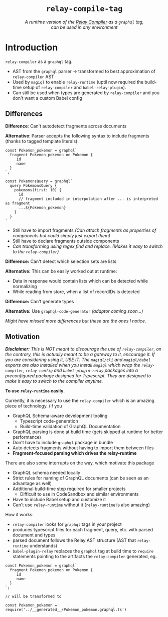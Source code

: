 <p align="center"><h1  align="center"><code margin="0">relay-compile-tag</code></h1><p align="center"><i>A runtime version of the <a href=“https://relay.dev/docs/en/installation-and-setup#set-up-relay-compiler”>Relay Compiler</a> as a <code>graphql</code> tag,<br>can be used in any environment</p></i>
</p>

# Introduction

`relay-compiler` as a `graphql` tag. 

* AST from the `graphql` parser -> transformed to best approximation of `relay-compiler` AST 
* Used by `magiql` to enable `relay-runtime` (uptil now required the build-time setup of `relay-compiler` and `babel-relay-plugin`).
* Can still be used when types are generated by `relay-compiler` and you don't want a custom Babel config

## Differences

**Difference**: 
Can't autodetect fragments across documents

**Alternative**: 
Parser accepts the following syntax to include fragments (thanks to tagged template literals):
  ```tsx
  const Pokemon_pokemon = graphql`
    fragment Pokemon_pokemon on Pokemon {
       id
       name
    }
  `;
  
  const PokemonsQuery = graphql`
    query PokemonsQuery {
      pokemons(first: 10) {
        id
        // fragment included in interpolation after ... is interpreted as fragment
        ...${Pokemon_pokemon}
      }
    }
  `
  ```
  - Still have to import fragments _(Can attach fragments as properties of components but could simply just export them)_
  - Still have to declare fragments outside components
  - _Can transforming using regex find and replace. (Makes it easy to switch to the `relay-compiler`)_
  

**Difference:** 
Can't detect which selection sets are lists

**Alternative:** 
This can be easily worked out at runtime:
* Data in response would contain lists which can be detected while normalizing
* While reading from store, when a list of recordIDs is detected

**Difference:** 
Can't generate types

**Alternative:** 
Use `graphql-code-generator` _(adaptor coming soon...)_

_Might have missed more differences but these are the ones I notice._

## Motivation

_**Disclaimer:** This is NOT meant to discourage the use of `relay-compiler`, on the contrary, this is actually meant to be a gateway to it, encourage it. If you are considering using it, USE IT. The `magiql/cli` and `magiql/babel` exports are also installed when you install `magiql` which wrap the `relay-compiler`, `relay-config` and `babel-plugin-relay` packages into a preconfigured package designed for Typescript. They are designed to make it easy to switch to the compiler anytime._

**To use `relay-runtime` easily**. 

Currently, it is necessary to use the `relay-compiler` which is an amazing piece of technology. (if you 

- GraphQL Schema-aware development tooling
  - Typescript code-generation
  - Build-time validation of GraphQL Documentation
- GraphQL parsing is done at build time (gets skipped at runtime for better performance)
- Don't have to include `graphql` package in bundle
- Auto detects fragments without having to import them between files
- **Fragment-focused parsing which drives the relay-runtime**

There are also some interrupts on the way, which motivate this package

- GraphQL schema needed locally
- Strict rules for naming of GraphQL documents (can be seen as an advantage as well)
- Additional build-time step required for smaller projects
  - Difficult to use in CodeSandbox and similar environments
- Have to include Babel setup and customize it
- Can't use `relay-runtime` without it (`relay-runtime` is also amazing)

How it works:
  * `relay-compiler` looks for `graphql` tags in your project
  * produces typescript files for each fragment, query, etc. with parsed document and types
  * parsed document follows the Relay AST structure (AST that `relay-runtime` understands)
  * `babel-plugin-relay` replaces the `graphql` tag at build time to `require` statements pointing to the artifacts the `relay-compiler` generated,
  eg. 
  ```tsx
  const Pokemon_pokemon = graphql`
    fragment Pokemon_pokemon on Pokemon {
       id
       name
    }
  `;
  
  // will be transformed to
  
  const Pokemon_pokemon = require('../__generated__/Pokemon_pokemon.graphql.ts')
  ```




